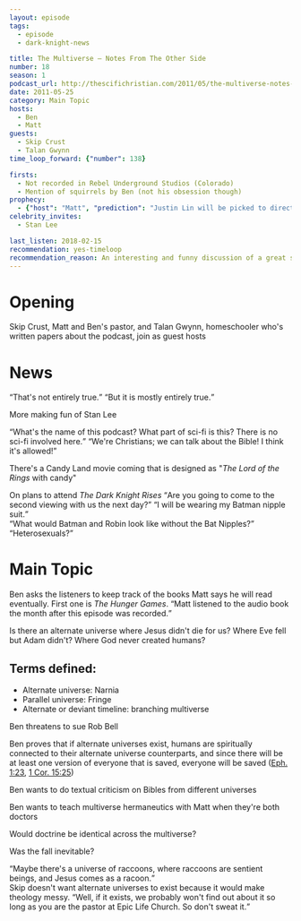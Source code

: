 ```yaml
---
layout: episode
tags:
  - episode
  - dark-knight-news 

title: The Multiverse – Notes From The Other Side
number: 18
season: 1
podcast_url: http://thescifichristian.com/2011/05/the-multiverse-notes-from-the-other-side/
date: 2011-05-25
category: Main Topic
hosts:
  - Ben
  - Matt
guests:
  - Skip Crust
  - Talan Gwynn
time_loop_forward: {"number": 138}

firsts: 
  - Not recorded in Rebel Underground Studios (Colorado)
  - Mention of squirrels by Ben (not his obsession though) 
prophecy: 
  - {"host": "Matt", "prediction": "Justin Lin will be picked to direct <i class='work-title'>Candyland</i>", "veracity": false, "comments": "Kevin Lima was picked to direct, although the movie was never made (possibly due to <a href='https://www.hollywoodreporter.com/thr-esq/sonys-adam-sandler-candy-land-719285' class='link-obvious'>Hasbro not having the license to the characters</a>, although I don't know the results of the lawsuit)."}
celebrity_invites: 
  - Stan Lee

last_listen: 2018-02-15
recommendation: yes-timeloop
recommendation_reason: An interesting and funny discussion of a great sci-fi topic and how it relates to Christianity. Featuring delirious Ben!
---
```

# Opening
Skip Crust, Matt and Ben's pastor, and Talan Gwynn, homeschooler who's written papers about the podcast, join as guest hosts

# News
<div class="quote">
  <span class="quote-context is-size-6"></span>
  <q data-name="Skip Crust">That's not entirely true.</q>
  <q class="matt">But it is mostly entirely true.</q>
</div>

More making fun of Stan Lee

<div class="quote">
  <q class="ben">What's the name of this podcast? What part of sci-fi is this? There is no sci-fi involved here.</q>
  <q class="matt">We're Christians; we can talk about the Bible! I think it's allowed!</q>
</div>

There's a Candy Land movie coming that is designed as "<i class="work-title">The Lord of the Rings</i> with candy"

<div class="quote">
  <span class="quote-context is-size-6">On plans to attend <i class="work-title">The Dark Knight Rises</i></span>
  <q class="ben">Are you going to come to the second viewing with us the next day?</q>
  <q data-name="Skip Crust">I will be wearing my Batman nipple suit.</q>
</div>

<div class="quote">
  <q data-name="Talan Gwynn">What would Batman and Robin look like without the Bat Nipples?</q>
  <q class="ben">Heterosexuals?</q>
</div>



# Main Topic
Ben asks the listeners to keep track of the books Matt says he will read eventually. First one is <i class="work-title">The Hunger Games</i>. <q class="archivist inline">Matt listened to the audio book the month after this episode was recorded.</q>

Is there an alternate universe where Jesus didn't die for us? Where Eve fell but Adam didn't? Where God never created humans? 

## Terms defined:
- Alternate universe: Narnia 
- Parallel universe: Fringe 
- Alternate or deviant timeline: branching multiverse 

Ben threatens to sue Rob Bell

Ben proves that if alternate universes exist, humans are spiritually connected to their alternate universe counterparts, and since there will be at least one version of everyone that is saved, everyone will be saved ([Eph. 1:23](https://www.biblegateway.com/passage/?search=ephesians+1%3A23&version=ESV), [1 Cor. 15:25](https://www.biblegateway.com/passage/?search=1+cor+15%3A25&version=ESV)) 

Ben wants to do textual criticism on Bibles from different universes

Ben wants to teach multiverse hermaneutics with Matt when they're both doctors

Would doctrine be identical across the multiverse? 

Was the fall inevitable? 

<div class="quote">
  <q class="ben">Maybe there's a universe of raccoons, where raccoons are sentient beings, and Jesus comes as a racoon.</q>
</div>

<div class="quote">
  <span class="quote-context is-size-6">Skip doesn't want alternate universes to exist because it would make theology messy.</span>
  <q class="ben">Well, if it exists, we probably won't find out about it so long as you are the pastor at Epic Life Church. So don't sweat it.</q>
</div>